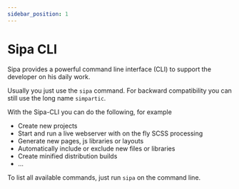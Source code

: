 ```yaml
---
sidebar_position: 1
---
```


# Sipa CLI

Sipa provides a powerful command line interface (CLI) to support the developer on his daily work.

Usually you just use the `sipa` command. For backward compatibility you can still use the long name `simpartic`.

With the Sipa-CLI you can do the following, for example
* Create new projects
* Start and run a live webserver with on the fly SCSS processing
* Generate new pages, js libraries or layouts
* Automatically include or exclude new files or libraries
* Create minified distribution builds
* ...

To list all available commands, just run `sipa` on the command line.